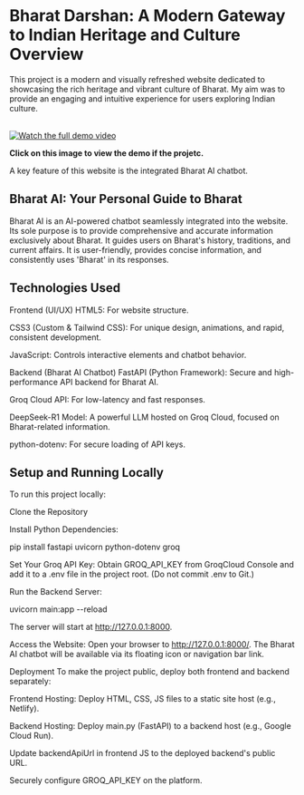 <h1>Bharat Darshan: A Modern Gateway to Indian Heritage and Culture
Overview</h1>
This project is a modern and visually refreshed website dedicated to showcasing the rich heritage and vibrant culture of Bharat. My aim was to provide an engaging and intuitive experience for users exploring Indian culture.

<br>[![Watch the full demo video](https://img.youtube.com/vi/fII9_hPRFzM/hqdefault.jpg)](https://www.youtube.com/watch?v=fII9_hPRFzM)



__Click on this image to view the demo if the projetc.__

A key feature of this website is the integrated Bharat AI chatbot.

<h2>Bharat AI: Your Personal Guide to Bharat</h2>
Bharat AI is an AI-powered chatbot seamlessly integrated into the website. Its sole purpose is to provide comprehensive and accurate information exclusively about Bharat. It guides users on Bharat's history, traditions, and current affairs. It is user-friendly, provides concise information, and consistently uses 'Bharat' in its responses.

<h2>Technologies Used</h2>
Frontend (UI/UX)
HTML5: For website structure.

CSS3 (Custom & Tailwind CSS): For unique design, animations, and rapid, consistent development.

JavaScript: Controls interactive elements and chatbot behavior.

Backend (Bharat AI Chatbot)
FastAPI (Python Framework): Secure and high-performance API backend for Bharat AI.

Groq Cloud API: For low-latency and fast responses.

DeepSeek-R1 Model: A powerful LLM hosted on Groq Cloud, focused on Bharat-related information.

python-dotenv: For secure loading of API keys.

<h2>Setup and Running Locally</h2>
To run this project locally:

Clone the Repository

Install Python Dependencies:

pip install fastapi uvicorn python-dotenv groq

Set Your Groq API Key: Obtain GROQ_API_KEY from GroqCloud Console and add it to a .env file in the project root. (Do not commit .env to Git.)

Run the Backend Server:

uvicorn main:app --reload

The server will start at http://127.0.0.1:8000.

Access the Website: Open your browser to http://127.0.0.1:8000/. The Bharat AI chatbot will be available via its floating icon or navigation bar link.

Deployment
To make the project public, deploy both frontend and backend separately:

Frontend Hosting: Deploy HTML, CSS, JS files to a static site host (e.g., Netlify).

Backend Hosting: Deploy main.py (FastAPI) to a backend host (e.g., Google Cloud Run).

Update backendApiUrl in frontend JS to the deployed backend's public URL.

Securely configure GROQ_API_KEY on the platform.
